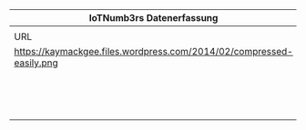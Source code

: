 |IoTNumb3rs Datenerfassung|||||||||||
| ---- | ---- | ---- | ---- | ---- | ---- | ---- | ---- | ---- | ---- | ---- |
||||||||||||
|URL|home_url|filename|device_class|device_count|market_class|market_volume|prognosis_year|publication_year|authorship_class|Dropbox folder|
|https://kaymackgee.files.wordpress.com/2014/02/compressed-easily.png|https://kaymackgee.com/2014/02/16/iotmarket/|file4_compressed-easily.png|generic IoT|50000000000|||2020|2014|blogger|marielledemuth/20181123-1500|
||||||value|8.9E+12|2020|2014|blogger|https://iot.do/global-aviation-iot-market-drivers-forecast-technavio-2017-03|
